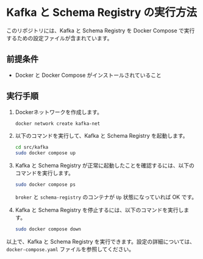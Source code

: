 # Kafka と Schema Registry の実行方法

このリポジトリには、Kafka と Schema Registry を Docker Compose で実行するための設定ファイルが含まれています。

## 前提条件

- Docker と Docker Compose がインストールされていること

## 実行手順

1. Dockerネットワークを作成します。
    ```bash
    docker network create kafka-net
    ```

2. 以下のコマンドを実行して、Kafka と Schema Registry を起動します。

   ```bash
   cd src/kafka
   sudo docker compose up
   ```

3. Kafka と Schema Registry が正常に起動したことを確認するには、以下のコマンドを実行します。

   ```bash
   sudo docker compose ps
   ```

   `broker` と `schema-registry` のコンテナが `Up` 状態になっていれば OK です。

4. Kafka と Schema Registry を停止するには、以下のコマンドを実行します。

   ```bash
   sudo docker compose down
   ```

以上で、Kafka と Schema Registry を実行できます。設定の詳細については、`docker-compose.yaml` ファイルを参照してください。